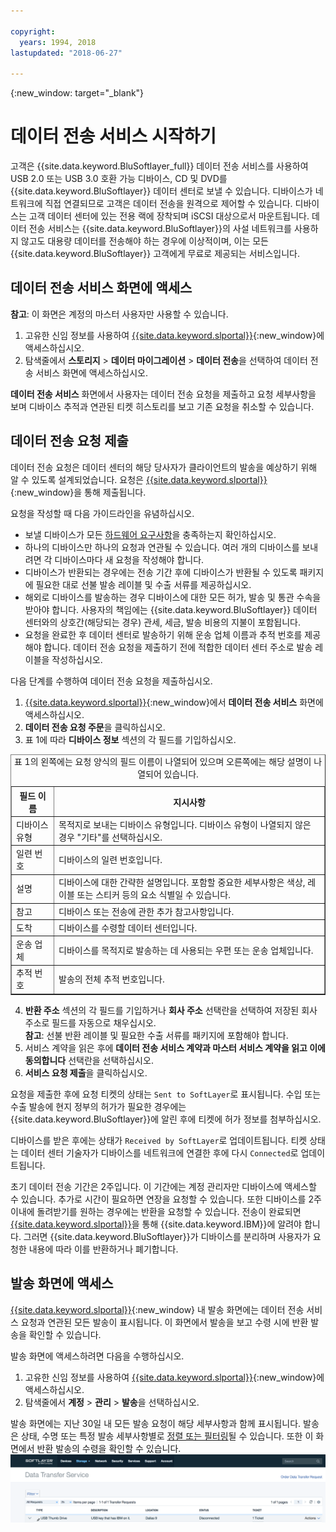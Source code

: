 ```yaml
---

copyright:
  years: 1994, 2018
lastupdated: "2018-06-27"

---
```

{:new_window: target="_blank"}

# 데이터 전송 서비스 시작하기

고객은 {{site.data.keyword.BluSoftlayer_full}} 데이터 전송 서비스를 사용하여 USB 2.0 또는 USB 3.0 호환 가능 디바이스, CD 및 DVD를 {{site.data.keyword.BluSoftlayer}} 데이터 센터로 보낼 수 있습니다. 디바이스가 네트워크에 직접 연결되므로 고객은 데이터 전송을 원격으로 제어할 수 있습니다. 디바이스는 고객 데이터 센터에 있는 전용 랙에 장착되며 iSCSI 대상으로서 마운트됩니다. 데이터 전송 서비스는 {{site.data.keyword.BluSoftlayer}}의 사설 네트워크를 사용하지 않고도 대용량 데이터를 전송해야 하는 경우에 이상적이며, 이는 모든 {{site.data.keyword.BluSoftlayer}} 고객에게 무료로 제공되는 서비스입니다.

## 데이터 전송 서비스 화면에 액세스

**참고**: 이 화면은 계정의 마스터 사용자만 사용할 수 있습니다.

1. 고유한 신임 정보를 사용하여 [{{site.data.keyword.slportal}}](https://control.softlayer.com/){:new_window}에 액세스하십시오.
2. 탐색줄에서 **스토리지** > **데이터 마이그레이션** > **데이터 전송**을 선택하여 데이터 전송 서비스 화면에 액세스하십시오. <br/>

**데이터 전송 서비스** 화면에서 사용자는 데이터 전송 요청을 제출하고 요청 세부사항을 보며 디바이스 추적과 연관된 티켓 히스토리를 보고 기존 요청을 취소할 수 있습니다.

## 데이터 전송 요청 제출

데이터 전송 요청은 데이터 센터의 해당 당사자가 클라이언트의 발송을 예상하기 위해 알 수 있도록 설계되었습니다. 요청은 [{{site.data.keyword.slportal}}](https://control.softlayer.com/){:new_window}을 통해 제출됩니다. 

요청을 작성할 때 다음 가이드라인을 유념하십시오.

- 보낼 디바이스가 모든 [하드웨어 요구사항](/docs/infrastructure/DataTransferService/data-transfer-service-faq.html)을 충족하는지 확인하십시오.
- 하나의 디바이스만 하나의 요청과 연관될 수 있습니다. 여러 개의 디바이스를 보내려면 각 디바이스마다 새 요청을 작성해야 합니다.
- 디바이스가 반환되는 경우에는 전송 기간 후에 디바이스가 반환될 수 있도록 패키지에 필요한 대로 선불 발송 레이블 및 수출 서류를 제공하십시오.
- 해외로 디바이스를 발송하는 경우 디바이스에 대한 모든 허가, 발송 및 통관 수속을 받아야 합니다. 사용자의 책임에는 {{site.data.keyword.BluSoftlayer}} 데이터 센터와의 상호간(해당되는 경우) 관세, 세금, 발송 비용의 지불이 포함됩니다.
- 요청을 완료한 후 데이터 센터로 발송하기 위해 운송 업체 이름과 추적 번호를 제공해야 합니다. 데이터 전송 요청을 제출하기 전에 적합한 데이터 센터 주소로 발송 레이블을 작성하십시오.

다음 단계를 수행하여 데이터 전송 요청을 제출하십시오.

1. [{{site.data.keyword.slportal}}](https://control.softlayer.com/){:new_window}에서 **데이터 전송 서비스** 화면에 액세스하십시오.
2. **데이터 전송 요청 주문**을 클릭하십시오.
3. 표 1에 따라 **디바이스 정보** 섹션의 각 필드를 기입하십시오.
<table border="1">
<caption>표 1의 왼쪽에는 요청 양식의 필드 이름이 나열되어 있으며 오른쪽에는 해당 설명이 나열되어 있습니다.</caption> 
 <tr><th>필드 이름</th><th>지시사항</th></tr>
 <tr><td>디바이스 유형</td><td>목적지로 보내는 디바이스 유형입니다. 디바이스 유형이 나열되지 않은 경우 "기타"를 선택하십시오.</td></tr>
 <tr><td>일련 번호</td><td> 디바이스의 일련 번호입니다.</td></tr><tr><td>설명</td><td>디바이스에 대한 간략한 설명입니다. 포함할 중요한 세부사항은 색상, 레이블 또는 스티커 등의 요소 식별일 수 있습니다.</td></tr>
 <tr><td>참고</td><td>디바이스 또는 전송에 관한 추가 참고사항입니다.</td></tr><tr><td>도착</td><td>디바이스를 수령할 데이터 센터입니다.</td></tr>
 <tr><td>운송 업체</td><td>디바이스를 목적지로 발송하는 데 사용되는 우편 또는 운송 업체입니다.</td></tr>
 <tr><td>추적 번호</td><td>발송의 전체 추적 번호입니다.</td></tr>
 </table>

4. **반환 주소** 섹션의 각 필드를 기입하거나 **회사 주소** 선택란을 선택하여 저장된 회사 주소로 필드를 자동으로 채우십시오. <br/> **참고**: 선불 반환 레이블 및 필요한 수출 서류를 패키지에 포함해야 합니다.
5. 서비스 계약을 읽은 후에 **데이터 전송 서비스 계약과 마스터 서비스 계약을 읽고 이에 동의합니다** 선택란을 선택하십시오.
6. **서비스 요청 제출**을 클릭하십시오.

요청을 제출한 후에 요청 티켓의 상태는 `Sent to SoftLayer`로 표시됩니다. 수입 또는 수출 발송에 현지 정부의 허가가 필요한 경우에는 {{site.data.keyword.BluSoftlayer}}에 알린 후에 티켓에 허가 정보를 첨부하십시오.

디바이스를 받은 후에는 상태가 `Received by SoftLayer`로 업데이트됩니다. 티켓 상태는 데이터 센터 기술자가 디바이스를 네트워크에 연결한 후에 다시 `Connected`로 업데이트됩니다. 

초기 데이터 전송 기간은 2주입니다. 이 기간에는 계정 관리자만 디바이스에 액세스할 수 있습니다. 추가로 시간이 필요하면 연장을 요청할 수 있습니다. 또한 디바이스를 2주 이내에 돌려받기를 원하는 경우에는 반환을 요청할 수 있습니다. 전송이 완료되면 [{{site.data.keyword.slportal}}](https://control.softlayer.com/)을 통해 {{site.data.keyword.IBM}}에 알려야 합니다. 그러면 {{site.data.keyword.BluSoftlayer}}가 디바이스를 분리하며 사용자가 요청한 내용에 따라 이를 반환하거나 폐기합니다.


## 발송 화면에 액세스

[{{site.data.keyword.slportal}}](https://control.softlayer.com/){:new_window} 내 발송 화면에는 데이터 전송 서비스 요청과 연관된 모든 발송이 표시됩니다. 이 화면에서 발송을 보고 수령 시에 반환 발송을 확인할 수 있습니다. 

발송 화면에 액세스하려면 다음을 수행하십시오.

1. 고유한 신임 정보를 사용하여 [{{site.data.keyword.slportal}}](https://control.softlayer.com/){:new_window}에 액세스하십시오.
2. 탐색줄에서 **계정** > **관리** > **발송**을 선택하십시오.

발송 화면에는 지난 30일 내 모든 발송 요청이 해당 세부사항과 함께 표시됩니다. 발송은 상태, 수명 또는 특정 발송 세부사항별로 [정렬 또는 필터링](sort-or-filter-shipments-list.html)될 수 있습니다. 또한 이 화면에서 반환 발송의 수령을 확인할 수 있습니다.
![발송 화면](/images/DTSShipmentScreen1.png)
